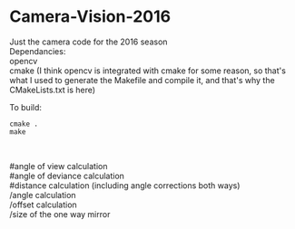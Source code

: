 # Camera-Vision-2016
Just the camera code for the 2016 season<br>
Dependancies:<br>
opencv<br>
cmake (I think opencv is integrated with cmake for some reason, so that's what I used to generate the Makefile and compile it, and that's why the CMakeLists.txt is here)<br>

To build:<br>
```
cmake .
make
```
<br>

#angle of view calculation<br>
#angle of deviance calculation<br>
#distance calculation (including angle corrections both ways)<br>
/angle calculation<br>
/offset calculation<br>
/size of the one way mirror<br>